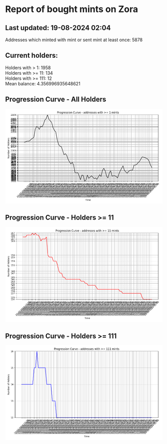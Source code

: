 # Report of bought mints on Zora
## Last updated: 19-08-2024 02:04
Addresses which minted with mint or sent mint at least once: 5878

## Current holders:
Holders with > 1: 1958  
Holders with >= 11: 134  
Holders with >= 111: 12  
Mean balance: 4.356996935648621  

## Progression Curve - All Holders
![addresses with >= 1 mint](progression_curve_all.png)
## Progression Curve - Holders >= 11
![addresses with >= 11 mints](progression_curve_gt_11.png)
## Progression Curve - Holders >= 111
![addresses with >= 111 mints](progression_curve_gt_111.png)
